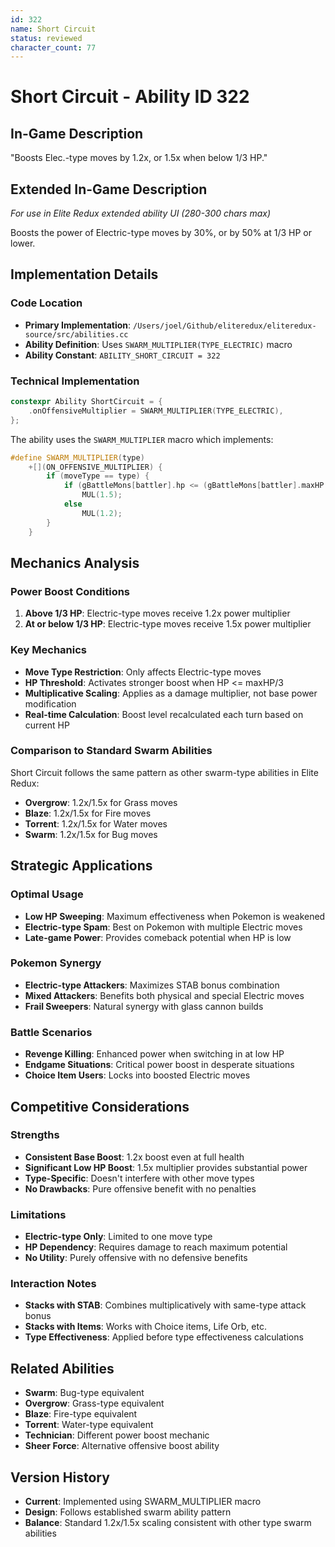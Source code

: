 ```yaml
---
id: 322
name: Short Circuit
status: reviewed
character_count: 77
---
```


# Short Circuit - Ability ID 322

## In-Game Description
"Boosts Elec.-type moves by 1.2x, or 1.5x when below 1/3 HP."

## Extended In-Game Description
*For use in Elite Redux extended ability UI (280-300 chars max)*

Boosts the power of Electric-type moves by 30%, or by 50% at 1/3 HP or lower.

## Implementation Details

### Code Location
- **Primary Implementation**: `/Users/joel/Github/eliteredux/eliteredux-source/src/abilities.cc`
- **Ability Definition**: Uses `SWARM_MULTIPLIER(TYPE_ELECTRIC)` macro
- **Ability Constant**: `ABILITY_SHORT_CIRCUIT = 322`

### Technical Implementation
```cpp
constexpr Ability ShortCircuit = {
    .onOffensiveMultiplier = SWARM_MULTIPLIER(TYPE_ELECTRIC),
};
```

The ability uses the `SWARM_MULTIPLIER` macro which implements:
```cpp
#define SWARM_MULTIPLIER(type)                                               \
    +[](ON_OFFENSIVE_MULTIPLIER) {                                           \
        if (moveType == type) {                                              \
            if (gBattleMons[battler].hp <= (gBattleMons[battler].maxHP / 3)) \
                MUL(1.5);                                                    \
            else                                                             \
                MUL(1.2);                                                    \
        }                                                                    \
    }
```

## Mechanics Analysis

### Power Boost Conditions
1. **Above 1/3 HP**: Electric-type moves receive 1.2x power multiplier
2. **At or below 1/3 HP**: Electric-type moves receive 1.5x power multiplier

### Key Mechanics
- **Move Type Restriction**: Only affects Electric-type moves
- **HP Threshold**: Activates stronger boost when HP <= maxHP/3
- **Multiplicative Scaling**: Applies as a damage multiplier, not base power modification
- **Real-time Calculation**: Boost level recalculated each turn based on current HP

### Comparison to Standard Swarm Abilities
Short Circuit follows the same pattern as other swarm-type abilities in Elite Redux:
- **Overgrow**: 1.2x/1.5x for Grass moves
- **Blaze**: 1.2x/1.5x for Fire moves  
- **Torrent**: 1.2x/1.5x for Water moves
- **Swarm**: 1.2x/1.5x for Bug moves

## Strategic Applications

### Optimal Usage
- **Low HP Sweeping**: Maximum effectiveness when Pokemon is weakened
- **Electric-type Spam**: Best on Pokemon with multiple Electric moves
- **Late-game Power**: Provides comeback potential when HP is low

### Pokemon Synergy
- **Electric-type Attackers**: Maximizes STAB bonus combination
- **Mixed Attackers**: Benefits both physical and special Electric moves
- **Frail Sweepers**: Natural synergy with glass cannon builds

### Battle Scenarios
- **Revenge Killing**: Enhanced power when switching in at low HP
- **Endgame Situations**: Critical power boost in desperate situations
- **Choice Item Users**: Locks into boosted Electric moves

## Competitive Considerations

### Strengths
- **Consistent Base Boost**: 1.2x boost even at full health
- **Significant Low HP Boost**: 1.5x multiplier provides substantial power
- **Type-Specific**: Doesn't interfere with other move types
- **No Drawbacks**: Pure offensive benefit with no penalties

### Limitations
- **Electric-type Only**: Limited to one move type
- **HP Dependency**: Requires damage to reach maximum potential
- **No Utility**: Purely offensive with no defensive benefits

### Interaction Notes
- **Stacks with STAB**: Combines multiplicatively with same-type attack bonus
- **Stacks with Items**: Works with Choice items, Life Orb, etc.
- **Type Effectiveness**: Applied before type effectiveness calculations

## Related Abilities
- **Swarm**: Bug-type equivalent 
- **Overgrow**: Grass-type equivalent
- **Blaze**: Fire-type equivalent
- **Torrent**: Water-type equivalent
- **Technician**: Different power boost mechanic
- **Sheer Force**: Alternative offensive boost ability

## Version History
- **Current**: Implemented using SWARM_MULTIPLIER macro
- **Design**: Follows established swarm ability pattern
- **Balance**: Standard 1.2x/1.5x scaling consistent with other type swarm abilities